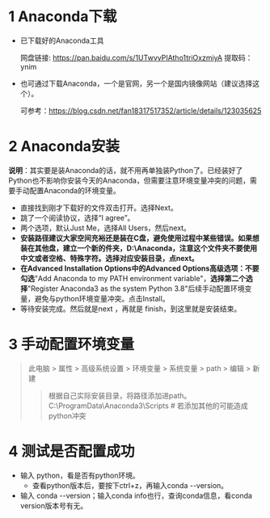 # 1 Anaconda下载
- 已下载好的Anaconda工具

  网盘链接: https://pan.baidu.com/s/1UTwvyPIAtho1triOxzmiyA
  提取码：ynim

- 也可通过下载Anaconda，一个是官网，另一个是国内镜像网站（建议选择这个）。

  可参考：https://blog.csdn.net/fan18317517352/article/details/123035625

# 2 Anaconda安装
**说明**：其实要是装Anaconda的话，就不用再单独装Python了。已经装好了Python也不影响你安装今天的Anaconda，但需要注意环境变量冲突的问题，需要手动配置Anaconda的环境变量。
- 直接找到刚才下载好的文件双击打开。选择Next。
- 跳了一个阅读协议，选择“I agree”。
- 两个选项，默认Just Me，选择All Users，然后next。
- **安装路径建议大家空间充裕还是装在C盘，避免使用过程中某些错误。如果想装在其他盘，建立一个新的件夹，D:\Anaconda，注意这个文件夹不要使用中文或者空格、特殊字符。选择对应安装目录，点next。**
- **在Advanced Installation Options中的Advanced Options高级选项：不要勾选**"Add Anaconda to my PATH environment variable"，**选择第二个选择**"Register Anaconda3 as the system Python 3.8"后续手动配置环境变量，避免与python环境变量冲突。点击Install。
- 等待安装完成。然后就是next ，再就是 finish，到这里就是安装结束。

# 3 手动配置环境变量
> 此电脑 > 属性 > 高级系统设置 > 环境变量 > 系统变量 > path > 编辑 > 新建
> > 根据自己实际安装目录，将路径添加进path。C:\ProgramData\Anaconda3\Scripts  # 若添加其他的可能造成python冲突

# 4 测试是否配置成功
- 输入 python，看是否有python环境。
  - 查看python版本后，要按下ctrl+z，再输入conda --version。
- 输入 conda --version；输入conda info也行，查询conda信息，看conda version版本号有无。
